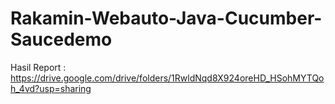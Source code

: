 # Rakamin-Webauto-Java-Cucumber-Saucedemo

Hasil Report : https://drive.google.com/drive/folders/1RwldNqd8X924oreHD_HSohMYTQoh_4vd?usp=sharing

